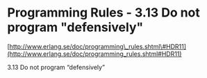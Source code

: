 <!--
id: 482856026
link: http://tumblr.atmos.org/post/482856026/programming-rules-3-13-do-not-program-defensively
slug: programming-rules-3-13-do-not-program-defensively
date: Mon Mar 29 2010 17:28:00 GMT-0700 (PDT)
publish: 2010-03-029
tags: 
title: Programming Rules - 3.13 Do not program "defensively"
-->


Programming Rules - 3.13 Do not program "defensively"
=====================================================

[http://www.erlang.se/doc/programming\_rules.shtml\#HDR11](http://www.erlang.se/doc/programming_rules.shtml#HDR11)

3.13 Do not program “defensively”

